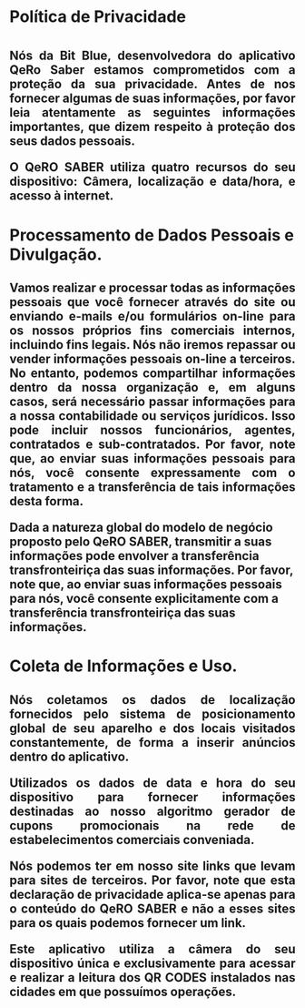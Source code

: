 <html>
<body>
<h1>Política de Privacidade<h1>
  
<h2><p align="justify">Nós da Bit Blue, desenvolvedora do aplicativo QeRo Saber estamos comprometidos com a proteção da sua privacidade. Antes de nos fornecer algumas de suas informações, por favor leia atentamente as seguintes informações importantes, que dizem respeito à proteção dos seus dados pessoais.</p>

<p align="justify">O QeRO SABER utiliza quatro recursos do seu dispositivo: Câmera, localização e data/hora, e acesso à internet.</p></h2>

<h1>Processamento de Dados Pessoais e Divulgação.</h1>

<h2><p align="justify">Vamos realizar e processar todas as informações pessoais que você fornecer através do site ou enviando e-mails e/ou formulários on-line para os nossos próprios fins comerciais internos, incluindo fins legais. Nós não iremos repassar ou vender informações pessoais on-line a terceiros. No entanto, podemos compartilhar informações dentro da nossa organização e, em alguns casos, será necessário passar informações para a nossa contabilidade ou serviços jurídicos. Isso pode incluir nossos funcionários, agentes, contratados e sub-contratados. Por favor, note que, ao enviar suas informações pessoais para nós, você consente expressamente com o tratamento e a transferência de tais informações desta forma.</p>

<p aling="justify">Dada a natureza global do modelo de negócio proposto pelo QeRO SABER, transmitir a suas informações pode envolver a transferência transfronteiriça das suas informações. Por favor, note que, ao enviar suas informações pessoais para nós, você consente explicitamente com a transferência transfronteiriça das suas informações.</p></h2>

<h1>Coleta de Informações e Uso.</h1>

<h2><p align="justify">Nós coletamos os dados de localização fornecidos pelo sistema de posicionamento global de seu aparelho e dos locais visitados constantemente, de forma a inserir anúncios dentro do aplicativo.</p>

<p align="justify">Utilizados os dados de data e hora do seu dispositivo para fornecer informações destinadas ao nosso algoritmo gerador de cupons promocionais na rede de estabelecimentos comerciais conveniada.</p>

<p align="justify">Nós podemos ter em nosso site links que levam para sites de terceiros. Por favor, note que esta declaração de privacidade aplica-se apenas para o conteúdo do QeRO SABER e não a esses sites para os quais podemos fornecer um link.</p>

<p align="justify">Este aplicativo utiliza a câmera do seu dispositivo única e exclusivamente para acessar e realizar a leitura dos QR CODES instalados nas cidades em que possuímos operações.</p></h2>
</body>
</html>
